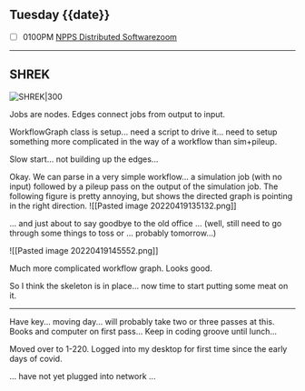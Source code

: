 ## Tuesday {{date}}

- [ ] 0100PM [NPPS Distributed Software](https://docs.google.com/document/d/1L8DAzhCwpVoRM_WptpZFKqJev4-odk4xDl5rDK6JMYs/edit#heading=h.d6jxgv7ina59)[zoom](https://bnl.zoomgov.com/j/16157150845?pwd=NXNqTi9ZWEFBKzYwRXQ5U3NXU1dBZz09)

-----------------------------------------------------------

SHREK
---

![SHREK|300](https://lh4.googleusercontent.com/G5w4P1uwUYpU-ObA8T3fDdm27jEm66IxTQ-sHTB8_LGZQbZpQK4xGBMeMpDTHxCBIPt9_vnBkuWdjTYcaTGBhjLEMC4giqNX_YLv9d5RR6G4mJgOiw9O9e1q4l-GcA1dZMVp1Nl-) 

Jobs are nodes.  Edges connect jobs from output to input.

WorkflowGraph class is setup... need a script to drive it... need to setup something more complicated in the way of a workflow than sim+pileup.

Slow start... not building up the edges...  

Okay.  We can parse in a very simple workflow... a simulation job (with no input) followed by a pileup pass on the output of the simulation job.  The following figure is pretty annoying, but shows the directed graph is pointing in the right direction.
![[Pasted image 20220419135132.png]]

... and just about to say goodbye to the old office ... (well, still need to go through some things to toss or ... probably tomorrow...)

![[Pasted image 20220419145552.png]]

Much more complicated workflow graph.  Looks good.

So I think the skeleton is in place... now time to start putting some meat on it.



------------------------------------------------------------


Have key... moving day... will probably take two or three passes at this.  Books and computer on first pass...  Keep in coding groove until lunch...


Moved over to 1-220.  Logged into my desktop for first time since the early days of covid.  

... have not yet plugged into network ...